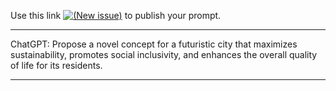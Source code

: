 Use this link [![(New issue)]()](https://github.com/khzg/ChatGPT/issues) to publish your prompt.
___
ChatGPT: Propose a novel concept for a futuristic city that maximizes sustainability, promotes social inclusivity, and enhances the overall quality of life for its residents.
___